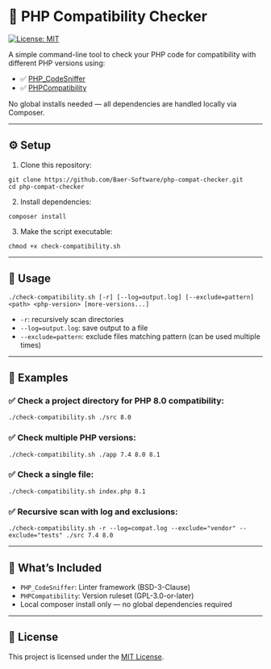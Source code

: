 # 🧪 PHP Compatibility Checker

[![License: MIT](https://img.shields.io/badge/license-MIT-green.svg)](LICENSE)

A simple command-line tool to check your PHP code for compatibility with different PHP versions using:

- ✅ [PHP_CodeSniffer](https://github.com/squizlabs/PHP_CodeSniffer)
- ✅ [PHPCompatibility](https://github.com/PHPCompatibility/PHPCompatibility)

No global installs needed — all dependencies are handled locally via Composer.

---

## ⚙️ Setup

1. Clone this repository:

```
git clone https://github.com/Baer-Software/php-compat-checker.git
cd php-compat-checker
```

2. Install dependencies:

```
composer install
```

3. Make the script executable:

```
chmod +x check-compatibility.sh
```

---

## 🚀 Usage

```
./check-compatibility.sh [-r] [--log=output.log] [--exclude=pattern] <path> <php-version> [more-versions...]
```

- `-r`: recursively scan directories
- `--log=output.log`: save output to a file
- `--exclude=pattern`: exclude files matching pattern (can be used multiple times)

---

## 📌 Examples

### ✅ Check a project directory for PHP 8.0 compatibility:

```
./check-compatibility.sh ./src 8.0
```

### ✅ Check multiple PHP versions:

```
./check-compatibility.sh ./app 7.4 8.0 8.1
```

### ✅ Check a single file:

```
./check-compatibility.sh index.php 8.1
```

### ✅ Recursive scan with log and exclusions:

```
./check-compatibility.sh -r --log=compat.log --exclude="vendor" --exclude="tests" ./src 7.4 8.0
```

---

## 🔧 What’s Included

- `PHP_CodeSniffer`: Linter framework (BSD-3-Clause)
- `PHPCompatibility`: Version ruleset (GPL-3.0-or-later)
- Local composer install only — no global dependencies required

---

## 📄 License

This project is licensed under the [MIT License](LICENSE).
